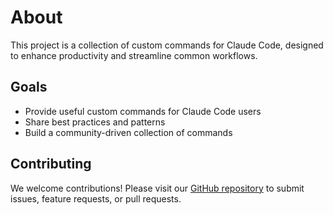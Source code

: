 # About

This project is a collection of custom commands for Claude Code, designed to enhance productivity and streamline common workflows.

## Goals

- Provide useful custom commands for Claude Code users
- Share best practices and patterns
- Build a community-driven collection of commands

## Contributing

We welcome contributions! Please visit our [GitHub repository](https://github.com/watanabeyu/cc-commands) to submit issues, feature requests, or pull requests.
